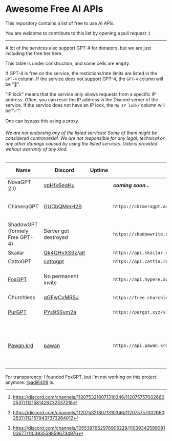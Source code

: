 # Awesome Free AI APIs

This repository contains a list of free to use AI APIs.


You are welcome to contribute to this list by opening a pull request :)

***

A lot of the services also support GPT-4 for donators, but we are just including the free tier here.

This table is under construction, and some cells are empty.

If GPT-4 is free on the service, the restictions/rate limits are listed in the `GPT-4` column. If the service does not support GPT-4, the `GPT-4` column will be "🚫".

"IP lock" means that the service only allows requests from a specific IP address. Often, you can reset the IP address in the Discord server of the service. If the service does not have an IP lock, the `No IP lock?` column will be "✅".

One can bypass this using a proxy.

###### We are not endorsing any of the listed services! Some of them might be considered controversial. We are not responsible for any legal, technical or any other damage caused by using the listed services. Data is provided without warranty of any kind.

| Name                                               | Discord                                                                                  | Uptime | API Endpoint                                                          | GPT-4     | No IP lock? | Rate limits                   | No key required? | Note                                                                  |
| -------------------------------------------------- | ---------------------------------------------------------------------------------------- | ------ | --------------------------------------------------------------------- | --------- | ----------- | ----------------------------- | ---------------- | --------------------------------------------------------------------- |
| NovaGPT 2.0                                        | [vpHfk6eqHu](https://discord.gg/vpHfk6eqHu)                                              |        | ***coming soon...***                                                  | ✅        | ✅          |                               | ✅               |                                                                       |
| ChimeraGPT                                         | [GUCbQMmH2B](https://discord.gg/GUCbQMmH2B)                                              |        | `https://chimeragpt.adventblocks.cc/v1`                               | ✅        | ✅          | 40/minute, 40k/day            | ❌               | GPT-4 uses poe.com, quite controversial                               |
| ShadowGPT (formely Free GPT-4)                     | Server got destroyed                                                                     |        | `https://shadowwrite.com/v1`                                          | 100/3h    | ✅          | GPT-3.5: 500/3h; All: 100/min | ❌               |                                                                       |
| Skailar                                            | [Qk4QHvXS9z](https://discord.com/invite/Qk4QHvXS9z)/[alt](https://discord.gg/CAPKjGmbVZ) |        | `https://api.skailar.net/v1`                                          | 5/day[^2] | ✅          | 2k/day[^3]                    | ❌               |                                                                       |
| CattoGPT                                           | [cattogpt](https://discord.gg/cattogpt)                                                  |        | `https://api.cattto.repl.co/v1`                                       | 150       | ❌          | 20k                           | ❌               |                                                                       |
| [FoxGPT](https://github.com/FoxGPT/gpt)            | No permanent invite                                                                      |        | `https://api.hypere.app`                                              | ❌        | ✅          | 30k/day 2k/h 60/min 5/sec     | ❌               | Frequent issues                                                       |
| Churchless                                         | [qGFwCvMRSJ](https://discord.gg/qGFwCvMRSJ)                                              |        | `https://free.churchless.tech/v1`/`https://bypass.churchless.tech/v1` | ❌        | ✅          |                               | ❌               |                                                                       |
| [PurGPT](https://purgpt.xyz/#ratelimits)           | [PYs95Sym2a](https://discord.gg/PYs95Sym2a)                                              |        | `https://purgpt.xyz/v1`                                               | ❌        | ✅          | 10/10 secs 2000/day           | ❌               |                                                                       |
| [Pawan.krd](https://github.com/PawanOsman/ChatGPT) | [pawan](https://discord.gg/pawan)                                                        |        | `https://api.pawan.krd/v1`                                            | ❌        | ❌          | 250/day[^1]                   | ❌               | Also offers an `unfiltered` endpoint which costs twice as much tokens |

[^1]: https://discord.com/channels/1055397662976905229/1103934259909103677/1103935598596734976
[^2]: https://discord.com/channels/1120753218071310346/1120757570026602537/1121581426232537218
[^3]: https://discord.com/channels/1120753218071310346/1120757570026602537/1121579437373264012

For transparency: I founded FoxGPT, but I'm not working on this project anymore. [@adi6409](https://github.com/adi6409) is.

